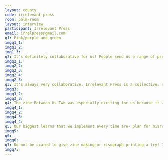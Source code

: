```yaml
---
layout: county 
code: irrelevant-press
room: palm-room
layout: interview
participant: Irrelevant Press
email: irrelpress@gmail.com
q1: Pink/purple and green
imgq1_1: 
imgq1_2: 
img1_3: 
q2: It's definitely collaborative for us! People send us a range of preparedness of files. Often times we do all of the color separating because we have the tools like Photoshop and the experience. We work work a lot with first time zinester and folks new to risographing. Even if the files are perfectly separated we have to play with the opacity to get the perfect ink level on the risograph. The back and forth looks like a lot of very sweet emails with a ton of questions, exclamation points, and thank you's / sorry's on both ends. Regarding paper and binding, we like to offer suggestions and options! Same for ink colors - we have a ton of options and like the decision making to be collaborative so that the artists we work with have the agency they want to over the look of their final project. 
imgq2_1: 
imgq2_2: 
imgq2_3: 
imgq2_4: 
imgq2_5: 
q3: It's always very collaborative. Irrelevant Press is a collective, so all creative decisions are made between the four of us (often via group text). Conceptualizing is often a solo project that happens before hand. All of our projects get input from everyone in the collective though. We also do a lot of projects with outside artists and take the same approach. 
imgq3: 
imgq3_2: 
imgq3_3: 
q4: The zine Between Us Two was especially exciting for us because it was collaborative in both process and authorship. The artist, Wei Keon, asked us if we would write the text to accompany his photos in the zine. The zine depicts stills from the Singaporean film-makers piece, Between Us Two, which is a story of queerness and family. Mollie, Irrelevant Press co-founder and Wei's collaborator on the project, had never met the artist, so the words that she used for the poem were the first words that came to mind when engaging with the piece. To her the poetry is about romance, longing and secrecy. 
imgq4_1: 
imgq4_2: 
imgq4_3: 
imgq4_4: 
q5: Our biggest learns that we implement every time are- plan for misregistration, do not use over 80% opacity in a solid area of ink, let your prints dry as long as possible, and embrace imperfections.
imgq5: 
q6: 
imgq6: 
q7: Do not be scared to give zine making or risograph printing a try! It's always worth it!
imgq7: 
---
```

